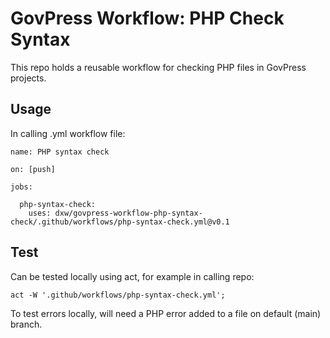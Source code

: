 # GovPress Workflow: PHP Check Syntax

This repo holds a reusable workflow for checking PHP files in GovPress projects.

## Usage

In calling .yml workflow file:
```
name: PHP syntax check

on: [push]

jobs:

  php-syntax-check:
    uses: dxw/govpress-workflow-php-syntax-check/.github/workflows/php-syntax-check.yml@v0.1
```

## Test
Can be tested locally using act, for example in calling repo:
```
act -W '.github/workflows/php-syntax-check.yml';
```

To test errors locally, will need a PHP error added to a file on default (main) branch.
